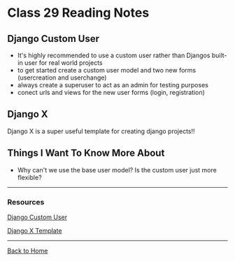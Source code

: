 # Class 29 Reading Notes

## Django Custom User

- It's highly recommended to use a custom user rather than Djangos built-in user for real world projects
- to get started create a custom user model and two new forms (usercreation and userchange)
- always create a superuser to act as an admin for testing purposes
- conect urls and views for the new user forms (login, registration)

## Django X

Django X is a super useful template for creating django projects!!

## Things I Want To Know More About

- Why can't we use the base user model? Is the custom user just more flexible?

---

### Resources

[Django Custom User](https://learndjango.com/tutorials/django-custom-user-model)

[Django X Template](https://github.com/wsvincent/djangox)

---

[Back to Home](../README.md)
